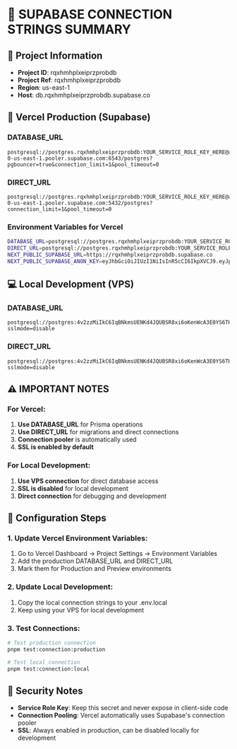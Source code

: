# 🔗 SUPABASE CONNECTION STRINGS SUMMARY

## 📍 Project Information
- **Project ID**: rqxhmhplxeiprzprobdb
- **Project Ref**: rqxhmhplxeiprzprobdb
- **Region**: us-east-1
- **Host**: db.rqxhmhplxeiprzprobdb.supabase.co

## 🚀 Vercel Production (Supabase)
### DATABASE_URL
```
postgresql://postgres.rqxhmhplxeiprzprobdb:YOUR_SERVICE_ROLE_KEY_HERE@aws-0-us-east-1.pooler.supabase.com:6543/postgres?pgbouncer=true&connection_limit=1&pool_timeout=0
```

### DIRECT_URL
```
postgresql://postgres.rqxhmhplxeiprzprobdb:YOUR_SERVICE_ROLE_KEY_HERE@aws-0-us-east-1.pooler.supabase.com:5432/postgres?connection_limit=1&pool_timeout=0
```

### Environment Variables for Vercel
```bash
DATABASE_URL=postgresql://postgres.rqxhmhplxeiprzprobdb:YOUR_SERVICE_ROLE_KEY_HERE@aws-0-us-east-1.pooler.supabase.com:6543/postgres?pgbouncer=true&connection_limit=1&pool_timeout=0
DIRECT_URL=postgresql://postgres.rqxhmhplxeiprzprobdb:YOUR_SERVICE_ROLE_KEY_HERE@aws-0-us-east-1.pooler.supabase.com:5432/postgres?connection_limit=1&pool_timeout=0
NEXT_PUBLIC_SUPABASE_URL=https://rqxhmhplxeiprzprobdb.supabase.co
NEXT_PUBLIC_SUPABASE_ANON_KEY=eyJhbGciOiJIUzI1NiIsInR5cCI6IkpXVCJ9.eyJpc3MiOiJzdXBhYmFzZSIsInJlZiI6InJxeGhtaHBseGVpcHJ6cHJvYmRiIiwicm9sZSI6ImFub24iLCJpYXQiOjE3NDM4OTExOTksImV4cCI6MjA1OTQ2NzE5OX0.MlOAoNMyU7E_OSCTBZRFJTNzdZv4IZsY6_0xVT-v9KI
```

## 💻 Local Development (VPS)
### DATABASE_URL
```
postgresql://postgres:4v2zzMiIkC6IqBNkmsUENKd4JQUBSR8xi6oKenWcA3E0YS6THjKTWPwA1GuOUFTN@152.53.89.138:5435/postgres?sslmode=disable
```

### DIRECT_URL
```
postgresql://postgres:4v2zzMiIkC6IqBNkmsUENKd4JQUBSR8xi6oKenWcA3E0YS6THjKTWPwA1GuOUFTN@152.53.89.138:5435/postgres?sslmode=disable
```

## ⚠️ IMPORTANT NOTES

### For Vercel:
1. **Use DATABASE_URL** for Prisma operations
2. **Use DIRECT_URL** for migrations and direct connections
3. **Connection pooler** is automatically used
4. **SSL is enabled by default**

### For Local Development:
1. **Use VPS connection** for direct database access
2. **SSL is disabled** for local development
3. **Direct connection** for debugging and development

## 🔧 Configuration Steps

### 1. Update Vercel Environment Variables:
1. Go to Vercel Dashboard → Project Settings → Environment Variables
2. Add the production DATABASE_URL and DIRECT_URL
3. Mark them for Production and Preview environments

### 2. Update Local Development:
1. Copy the local connection strings to your .env.local
2. Keep using your VPS for local development

### 3. Test Connections:
```bash
# Test production connection
pnpm test:connection:production

# Test local connection  
pnpm test:connection:local
```

## 🚨 Security Notes
- **Service Role Key**: Keep this secret and never expose in client-side code
- **Connection Pooling**: Vercel automatically uses Supabase's connection pooler
- **SSL**: Always enabled in production, can be disabled locally for development
